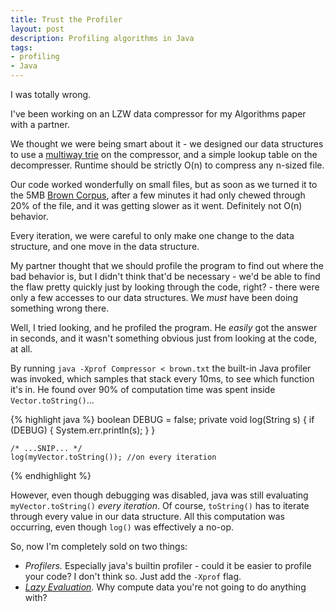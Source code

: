 ```yaml
---
title: Trust the Profiler
layout: post
description: Profiling algorithms in Java
tags: 
- profiling
- Java
---
```

I was totally wrong.

I've been working on an LZW data compressor for my Algorithms paper with a
partner.

We thought we were being smart about it - we designed our data structures to
use a [multiway trie](http://en.wikipedia.org/wiki/Trie) on the compressor, and
a simple lookup table on the decompresser.  Runtime should be strictly O(n) to
compress any n-sized file.

Our code worked wonderfully on small files, but as soon as we turned it to the
5MB [Brown Corpus](http://en.wikipedia.org/wiki/Brown_Corpus), after a few
minutes it had only chewed through 20% of the file, and it was getting slower
as it went. Definitely not O(n) behavior.

Every iteration, we were careful to only make one change to the data structure,
and one move in the data structure.

My partner thought that we should profile the program to find out where the bad
behavior is, but I didn't think that'd be necessary - we'd be able to find the
flaw pretty quickly just by looking through the code, right? - there were only
a few accesses to our data structures. We *must* have been doing something
wrong there.

Well, I tried looking, and he profiled the program. He *easily* got the answer
in seconds, and it wasn't something obvious just from looking at the code, at
all.

By running `java -Xprof Compressor < brown.txt` the built-in Java profiler was
invoked, which samples that stack every 10ms, to see which function it's in. He
found over 90% of computation time was spent inside `Vector.toString()`...

{% highlight java %}
    boolean DEBUG = false;
    private void log(String s) {
        if (DEBUG) {
            System.err.println(s);
        }
    }
    
    /* ...SNIP... */
    log(myVector.toString()); //on every iteration
{% endhighlight %}

However, even though debugging was disabled, java was still evaluating
`myVector.toString()` *every iteration*. Of course, `toString()` has to
iterate through every value in our data structure. All this computation was
occurring, even though `log()` was effectively a no-op.

So, now I'm completely sold on two things:

- *Profilers.* Especially java's builtin profiler - could it be easier to profile
  your code? I don't think so. Just add the `-Xprof` flag.
- *[Lazy Evaluation](http://en.wikipedia.org/wiki/Lazy_evaluation).* Why
  compute data you're not going to do anything with?
